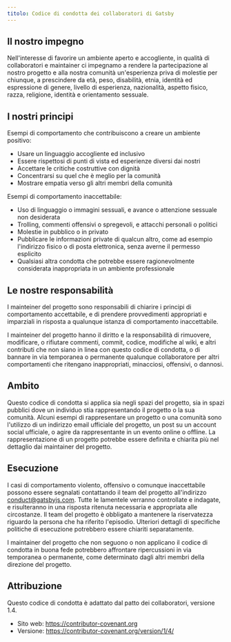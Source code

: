 ```yaml
---
titolo: Codice di condotta dei collaboratori di Gatsby
---
```


## Il nostro impegno

Nell'interesse di favorire un ambiente aperto e accogliente, in qualità di collaboratori e maintainer ci impegnamo a rendere la partecipazione al nostro progetto e alla nostra comunità un'esperienza priva di molestie per chiunque, a prescindere da età, peso, disabilità, etnia, identità ed espressione di genere, livello di esperienza, nazionalità, aspetto fisico, razza, religione, identità e orientamento sessuale.

## I nostri principi

Esempi di comportamento che contribuiscono a creare un ambiente positivo:

- Usare un linguaggio accogliente ed inclusivo
- Essere rispettosi di punti di vista ed esperienze diversi dai nostri
- Accettare le critiche costruttive con dignità
- Concentrarsi su quel che è meglio per la comunità
- Mostrare empatia verso gli altri membri della comunità

Esempi di comportamento inaccettabile:

- Uso di linguaggio o immagini sessuali, e avance o attenzione sessuale non desiderata
- Trolling, commenti offensivi o spregevoli, e attacchi personali o politici
- Molestie in pubblico o in privato
- Pubblicare le informazioni private di qualcun altro, come ad esempio l'indirizzo fisico o di posta elettronica, senza averne il permesso esplicito
- Qualsiasi altra condotta che potrebbe essere ragionevolmente considerata inappropriata in un ambiente professionale

## Le nostre responsabilità

I mainteiner del progetto sono responsabili di chiarire i principi di comportamento accettabile, e di prendere provvedimenti appropriati e imparziali in risposta a qualunque istanza di comportamento inaccettabile.

I mainteiner del progetto hanno il diritto e la responsabilità di rimuovere, modificare, o rifiutare commenti, commit, codice, modifiche al wiki, e altri contributi che non siano in linea con questo codice di condotta, o di bannare in via temporanea o permanente qualunque collaboratore per altri comportamenti che ritengano inappropriati, minacciosi, offensivi, o dannosi.

## Ambito

Questo codice di condotta si applica sia negli spazi del progetto, sia in spazi pubblici dove un individuo stia rappresentando il progetto o la sua comunità. Alcuni esempi di rappresentare un progetto o una comunità sono l'utilizzo di un indirizzo email ufficiale del progetto, un post su un account social ufficiale, o agire da rappresentante in un evento online o offline. La rappresentazione di un progetto potrebbe essere definita e chiarita più nel dettaglio dai maintainer del progetto.

## Esecuzione

I casi di comportamento violento, offensivo o comunque inaccettabile possono essere segnalati contattando il team del progetto all'indirizzo [conduct@gatsbyjs.com](mailto:conduct@gatsbyjs.com). Tutte le lamentele verranno controllate e indagate, e risulteranno in una risposta ritenuta necessaria e appropriata alle circostanze. Il team del progetto è obbligato a mantenere la riservatezza riguardo la persona che ha riferito l'episodio. Ulteriori dettagli di specifiche politiche di esecuzione potrebbero essere chiariti separatamente.

I maintainer del progetto che non seguono o non applicano il codice di condotta in buona fede potrebbero affrontare ripercussioni in via temporanea o permanente, come determinato dagli altri membri della direzione del progetto.

## Attribuzione

Questo codice di condotta è adattato dal patto dei collaboratori, versione 1.4.

- Sito web: https://contributor-covenant.org
- Versione: https://contributor-covenant.org/version/1/4/
